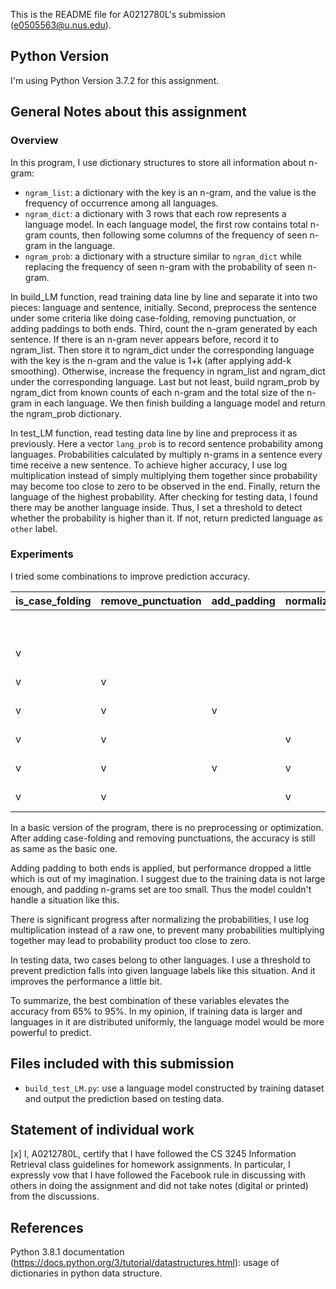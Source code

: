 This is the README file for A0212780L's submission (e0505563@u.nus.edu).

## Python Version 

I'm using Python Version 3.7.2 for this assignment.

## General Notes about this assignment

### Overview
In this program, I use dictionary structures to store all information about n-gram:

- `ngram_list`: a dictionary with the key is an n-gram, and the value is the frequency of occurrence among all languages.
- `ngram_dict`: a dictionary with 3 rows that each row represents a language model. In each language model, the first row contains total n-gram counts, then following some columns of the frequency of seen n-gram in the language.
- `ngram_prob`: a dictionary with a structure similar to `ngram_dict` while replacing the frequency of seen n-gram with the probability of seen n-gram.

In build_LM function, read training data line by line and separate it into two pieces: language and sentence, initially. Second, preprocess the sentence under some criteria like doing case-folding, removing punctuation, or adding paddings to both ends. Third, count the n-gram generated by each sentence. If there is an n-gram never appears before, record it to ngram_list. Then store it to ngram_dict under the corresponding language with the key is the n-gram and the value is 1+k (after applying add-k smoothing). Otherwise, increase the frequency in ngram_list and ngram_dict under the corresponding language. Last but not least, build ngram_prob by ngram_dict from known counts of each n-gram and the total size of the n-gram in each language. We then finish building a language model and return the ngram_prob dictionary.

In test_LM function, read testing data line by line and preprocess it as previously. Here a vector `lang_prob` is to record sentence probability among languages. Probabilities calculated by multiply n-grams in a sentence every time receive a new sentence. To achieve higher accuracy, I use log multiplication instead of simply multiplying them together since probability may become too close to zero to be observed in the end. Finally, return the language of the highest probability. After checking for testing data, I found there may be another language inside. Thus, I set a threshold to detect whether the probability is higher than it. If not, return predicted language as `other` label.

### Experiments
I tried some combinations to improve prediction accuracy.

| is_case_folding | remove_punctuation | add_padding | normalize_probability | exist_other_language |   accuracy   |
| --------------- | ------------------ | ----------- | --------------------- | -------------------- | ------------ |
|                 |                    |             |                       |                      |  13/20 (65%) |
|        v        |                    |             |                       |                      |  13/20 (65%) |
|        v        |         v          |             |                       |                      |  13/20 (65%) |
|        v        |         v          |      v      |                       |                      |  12/20 (60%) |
|        v        |         v          |             |           v           |                      |  18/20 (90%) |
|        v        |         v          |      v      |           v           |           v          |  18/20 (90%) |
|        v        |         v          |             |           v           |           v          |  19/20 (95%) |

In a basic version of the program, there is no preprocessing or optimization. After adding case-folding and removing punctuations, the accuracy is still as same as the basic one.

Adding padding to both ends is applied, but performance dropped a little which is out of my imagination. I suggest due to the training data is not large enough, and padding n-grams set are too small. Thus the model couldn't handle a situation like this.

There is significant progress after normalizing the probabilities, I use log multiplication instead of a raw one, to prevent many probabilities multiplying together may lead to probability product too close to zero.

In testing data, two cases belong to other languages. I use a threshold to prevent prediction falls into given language labels like this situation. And it improves the performance a little bit.

To summarize, the best combination of these variables elevates the accuracy from 65% to 95%. In my opinion, if training data is larger and languages in it are distributed uniformly, the language model would be more powerful to predict.

## Files included with this submission

- `build_test_LM.py`: use a language model constructed by training dataset and output the prediction based on testing data. 

## Statement of individual work

[x] I, A0212780L, certify that I have followed the CS 3245 Information Retrieval class guidelines for homework assignments.  In particular, I
expressly vow that I have followed the Facebook rule in discussing with others in doing the assignment and did not take notes (digital or printed) from the discussions.  

## References

Python 3.8.1 documentation (https://docs.python.org/3/tutorial/datastructures.html): usage of dictionaries in python data structure.
